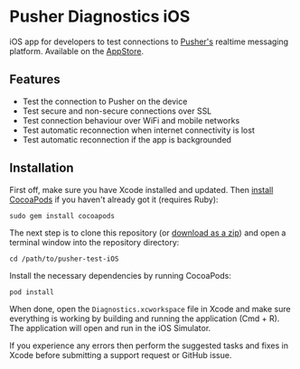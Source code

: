 # Pusher Diagnostics iOS

iOS app for developers to test connections to [Pusher's](http://pusher.com/) realtime messaging platform. 
Available on the [AppStore](https://itunes.apple.com/us/app/pusher-diagnostics/id622538006).

## Features
- Test the connection to Pusher on the device 
- Test secure and non-secure connections over SSL 
- Test connection behaviour over WiFi and mobile networks 
- Test automatic reconnection when internet connectivity is lost 
- Test automatic reconnection if the app is backgrounded 

## Installation

First off, make sure you have Xcode installed and updated. Then [install CocoaPods](http://guides.cocoapods.org/using/getting-started.html) if you haven't already got it (requires Ruby):

```
sudo gem install cocoapods
```

The next step is to clone this repository (or [download as a zip](https://github.com/pusher/pusher-test-iOS/archive/master.zip)) and open a terminal window into the repository directory:

```
cd /path/to/pusher-test-iOS
```

Install the necessary dependencies by running CocoaPods:

```
pod install
```

When done, open the `Diagnostics.xcworkspace` file in Xcode and make sure everything is working by building and running the application (Cmd + R). The application will open and run in the iOS Simulator.

If you experience any errors then perform the suggested tasks and fixes in Xcode before submitting a support request or GitHub issue.
